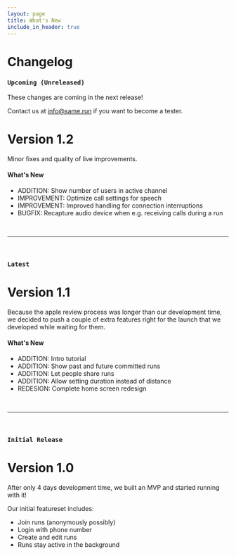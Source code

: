 ```yaml
---
layout: page
title: What's New
include_in_header: true
---
```


# Changelog

### `Upcoming (Unreleased)`

These changes are coming in the next release!

Contact us at <info@same.run> if you want to become a tester.

# **Version 1.2**

Minor fixes and quality of live improvements.

#### What's New

- ADDITION: Show number of users in active channel
- IMPROVEMENT: Optimize call settings for speech
- IMPROVEMENT: Improved handling for connection interruptions
- BUGFIX: Recapture audio device when e.g. receiving calls during a run

<br>

________
<br>

### `Latest`
# **Version 1.1**

Because the apple review process was longer than our development time, we
decided to push a couple of extra features right for the launch that we
developed while waiting for them.

#### What's New

- ADDITION: Intro tutorial
- ADDITION: Show past and future committed runs
- ADDITION: Let people share runs
- ADDITION: Allow setting duration instead of distance
- REDESIGN: Complete home screen redesign

<br>

________
<br>

### `Initial Release`

# **Version 1.0**

After only 4 days development time, we built an MVP and started running with it!

Our initial featureset includes:

- Join runs (anonymously possibly)
- Login with phone number
- Create and edit runs
- Runs stay active in the background
